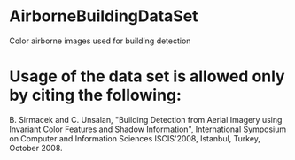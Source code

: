 # AirborneBuildingDataSet
Color airborne images used for building detection

# Usage of the data set is allowed only by citing the following:
B. Sirmacek and C. Unsalan, "Building Detection from Aerial Imagery using Invariant Color Features and Shadow Information", International Symposium on Computer and Information Sciences ISCIS'2008, Istanbul, Turkey, October 2008.
